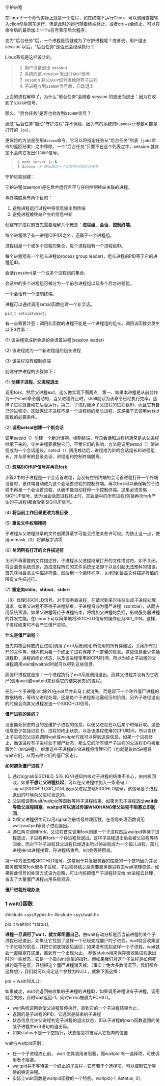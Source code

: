 守护进程

在linux下一个命令实际上就是一个进程，如在终端下运行Clion，可以调用直接输入clion然后回车运行，但是此时的运行随着终端终止，或者ctrl+z会终止。可以在命令后的最后加上一个`&`符号表示后台程序。

变为"后台任务"后，一个进程是否就成为了守护进程呢？或者说，用户退出 session 以后，"后台任务"是否还会继续执行？

Linux系统是这样设计的。

> 1. 用户准备退出 session
> 2. 系统向该 session 发出`SIGHUP`信号
> 3. session 将`SIGHUP`信号发给所有子进程
> 4. 子进程收到`SIGHUP`信号后，自动退出

上面的流程解释了，为什么"前台任务"会随着 session 的退出而退出：因为它收到了`SIGHUP`信号。

那么，"后台任务"是否也会收到`SIGHUP`信号？



通过"后台任务"启动"守护进程"并不保险，因为有的系统的`huponexit`参数可能是打开的（`on`）。

更保险的方法是使用`disown`命令。它可以将指定任务从"后台任务"列表（`jobs`命令的返回结果）之中移除。一个"后台任务"只要不在这个列表之中，session 就肯定不会向它发出`SIGHUP`信号。

> ```bash
> $ node server.js &
> $ disown  # 移出最近一个正在执行的后台任务
> ```



守护进程创建：



守护进程(daemon)是在后台运行且不与任何控制终端关联的进程。

与终端脱离有两个目的：

1. 避免进程运行过程中将信息输出到终端
2. 避免进程被终端产生的信息中断

创建守护进程前首先需要理解几个概念：**进程组**、**会话**、**控制终端**。

 

每个进程除了有一进程ID(PID)之外，还属于一个进程组。

进程组是一个或多个进程的集合，每个进程组有一个进程组ID。

每个进程组有一个组长进程(process group leader)，组长进程的PID等于它的进程组ID。

 

会话(session)是一个或多个进程组的集合。

会话中的多个进程组可被分为一个前台进程组以及多个后台进程组。

一个会话有一个控制终端。

 

进程可以通过调用setsid函数创建一个新会话。

```
pid_t setsid(void);
```

有一点需要注意：调用此函数的进程不能是一个进程组的组长。调用该函数会发生以下3件事：

(1) 该进程变成新会话的会话首进程(session leader)

(2) 该进程成为一个新进程组的组长进程

(3) 该进程没有控制终端

 

创建守护进程的步骤如下：

(1) **创建子进程，父进程退出**

   调用fork，然后父进程exit，这么做实现下面两点：第一、如果本进程是从前台作为一个shell命令启动的，当父进程终止时，shell就认为该命令已经执行完毕，这样子进程就自动在后台运行。第二、子进程继承了父进程的进程组ID，而且它有自己的进程ID，这就保证子进程不是一个进程组的组长进程，这是接下去调用setsid函数的必要条件。

(2) **调用setsid创建一个新会话**

调用setsid（）创建一个新对话期。控制终端、登录会话和进程组通常是从父进程继承下来的，守护进程要摆脱它们，不受它们的影响，方法是调用setsid（）使进程成为一个会话组长。setsid（）调用成功后，进程成为新的会话组长和进程组长，并与原来的登录会话、进程组和控制终端脱离。

(3) **忽略SIGHUP信号并再次fork**

   步骤2中的子进程是一个会话首进程，当没有控制终端的会话首进程打开一个终端设备时，该终端自动成为这个会话首进程的控制终端。再次fork可以确保新的子进程不再是一个会话首进程，从而不能自动获得一个控制终端。这里必须忽略SIGHUP信号，因为当会话首进程终止时，其会话中的所有进程(包括再次fork产生的子进程)都会受到SIGHUP信号。



(4) **将当前工作目录更改为根目录**

(5) **重设文件权限掩码**

子进程从父进程继承的文件创建屏蔽字可能会拒绝某些许可权。为防止这一点，使用unmask（0）将屏蔽字清零

(6) **关闭所有打开的文件描述符** 

关闭不再需要的文件描述符。子进程从父进程继承打开的文件描述符。如不关闭，将会浪费系统资源，造成进程所在的文件系统无法卸下以及引起无法预料的错误。首先获得最高文件描述符值，然后用一个循环程序，关闭0到最高文件描述符值的所有文件描述符。

(7) **重定向stdin、stdout、stderr**



（8）处理SIGCHLD信号。对于服务器进程，在请求到来时往往生成子进程处理请求。如果父进程不等待子进程结束，子进程将成为僵尸进程（zombie），从而占用系统资源。如果父进程等待子进程结束，将增加父进程的负担，影响服务器进程的并发性能。在Linux下可以简单地将SIGCHLD信号的操作设为SIG_IGN。这样，子进程结束时不会产生僵尸进程。

**什么是僵尸进程**？

首先内核会释放终止进程(调用了exit系统调用)所使用的所有存储区，关闭所有打开的文件等，但内核为每一个终止子进程保存了一定量的信息。这些信息至少包括进程ID，进程的终止状态，以及该进程使用的CPU时间，所以当终止子进程的父进程调用wait或waitpid时就可以得到这些信息。

而僵尸进程就是指：一个进程执行了exit系统调用退出，而其父进程并没有为它收尸(调用wait或waitpid来获得它的结束状态)的进程。

任何一个子进程(init除外)在exit后并非马上就消失，而是留下一个称外僵尸进程的数据结构，等待父进程处理。这是每个子进程都必需经历的阶段。另外子进程退出的时候会向其父进程发送一个SIGCHLD信号。

 

**僵尸进程的目的？**

设置僵死状态的目的是维护子进程的信息，以便父进程在以后某个时候获取。这些信息至少包括进程ID，进程的终止状态，以及该进程使用的CPU时间，所以当终止子进程的父进程调用wait或waitpid时就可以得到这些信息。如果一个进程终止，而该进程有子进程处于僵尸状态，那么它的所有僵尸子进程的父进程ID将被重置为1（init进程）。继承这些子进程的init进程将清理它们（也就是说init进程将wait它们，从而去除它们的僵尸状态）。

 

**如何避免僵尸进程？**

1. 通过signal(SIGCHLD, SIG_IGN)通知内核对子进程的结束不关心，由内核回收。如果**不想让父进程挂起**，可以在父进程中加入一条语句：signal(SIGCHLD,SIG_IGN);表示父进程忽略SIGCHLD信号，该信号是子进程退出的时候向父进程发送的。
2. 父进程调用wait/waitpid等函数等待子进程结束，如果尚无子进程退出**wait会导致父进程阻塞**。**waitpid可以通过传递WNOHANG使父进程不阻塞立即返回**。
3. 如果父进程很忙可以用signal注册信号处理函数，在信号处理函数调用wait/waitpid等待子进程退出。
4. 通过两次调用fork。父进程首先调用fork创建一个子进程然后waitpid等待子进程退出，子进程再fork一个孙进程后退出。这样子进程退出后会被父进程等待回收，而对于孙子进程其父进程已经退出所以孙进程成为一个孤儿进程，孤儿进程由init进程接管，孙进程结束后，init会等待回收。

第一种方法忽略SIGCHLD信号，这常用于并发服务器的性能的一个技巧因为并发服务器常常fork很多子进程，子进程终结之后需要服务器进程去wait清理资源。如果将此信号的处理方式设为忽略，可让内核把僵尸子进程转交给init进程去处理，省去了大量僵尸进程占用系统资源。

 

**僵尸进程处理办法**

### 1 wait()函数

\#include <sys/types.h> 
 \#include <sys/wait.h>

pid_t wait(int *status);

**进程一旦调用了wait，就立即阻塞自己**，由wait自动分析是否当前进程的某个子进程已经退出，如果让它找到了这样一个已经变成僵尸的子进程，wait就会收集这个子进程的信息，并把它彻底销毁后返回；如果没有找到这样一个子进程，wait就会一直阻塞在这里，直到有一个出现为止。 
 参数status用来保存被收集进程退出时的一些状态，它是一个指向int类型的指针。但如果我们对这个子进程是如何死掉的毫不在意，只想把这个僵尸进程消灭掉，（事实上绝大多数情况下，我们都会这样想），我们就可以设定这个参数为NULL，就象下面这样：

 pid = wait(NULL);

如果成功，wait会返回被收集的子进程的进程ID，如果调用进程没有子进程，调用就会失败，此时wait返回-1，同时errno被置为ECHILD。

- wait系统调用会使父进程暂停执行，直到它的一个子进程结束为止。
- 返回的是子进程的PID，它通常是结束的子进程
- 状态信息允许父进程判定子进程的退出状态，即从子进程的main函数返回的值或子进程中exit语句的退出码。
- 如果status不是一个空指针，状态信息将被写入它指向的位置





wait与waitpid区别：

- 在一个子进程终止前， wait 使其调用者阻塞，而waitpid 有一选择项，可使调用者不阻塞。
- waitpid并不等待第一个终止的子进程—它有若干个选择项，可以控制它所等待的特定进程。
- 实际上wait函数是waitpid函数的一个特例。waitpid(-1, &status, 0);